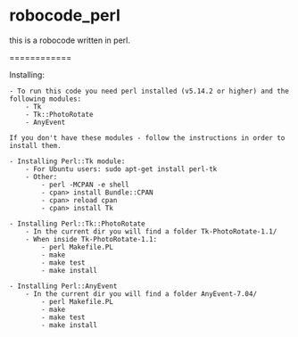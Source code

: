 robocode_perl
=============

this is a robocode written in perl.

============

Installing:

	- To run this code you need perl installed (v5.14.2 or higher) and the following modules:
		- Tk 
		- Tk::PhotoRotate
		- AnyEvent
	
	If you don't have these modules - follow the instructions in order to install them.
	
	- Installing Perl::Tk module:
		- For Ubuntu users: sudo apt-get install perl-tk
		- Other:
			- perl -MCPAN -e shell
			- cpan> install Bundle::CPAN
			- cpan> reload cpan
			- cpan> install Tk
	
	- Installing Perl::Tk::PhotoRotate
		- In the current dir you will find a folder Tk-PhotoRotate-1.1/
		- When inside Tk-PhotoRotate-1.1:
			- perl Makefile.PL
			- make
			- make test
			- make install
	
	- Installing Perl::AnyEvent
		- In the current dir you will find a folder AnyEvent-7.04/
			- perl Makefile.PL
			- make
			- make test
			- make install
